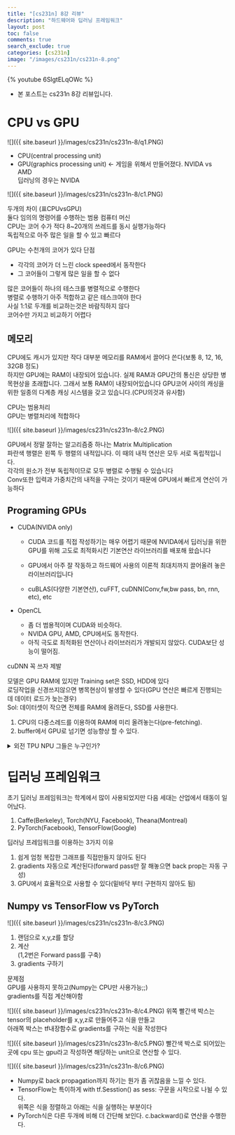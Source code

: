 ```yaml
---
title: "[cs231n] 8강 리뷰"
description: "하드웨어와 딥러닝 프레임워크"
layout: post
toc: false
comments: true
search_exclude: true
categories: [cs231n]
image: "/images/cs231n/cs231n-8.png"
---
```


{% youtube 6SlgtELqOWc %}

- 본 포스트는 cs231n 8강 리뷰입니다.

# CPU vs GPU

![]({{ site.baseurl }}/images/cs231n/cs231n-8/q1.PNG)

- CPU(central processing unit)
- GPU(graphics processing unit) <- 게임을 위해서 만들어졌다.
  NVIDA vs AMD  
  딥러닝의 경우는 NVIDA

![]({{ site.baseurl }}/images/cs231n/cs231n-8/c1.PNG)

두개의 차이 (표CPUvsGPU)  
둘다 임의의 명령어를 수행하는 범용 컴퓨터 머신  
CPU는 코어 수가 적다 8~20개의 쓰레드를 동시 실행가능하다  
독립적으로 아주 많은 일을 할 수 있고 빠르다

GPU는 수천개의 코어가 있다
단점

- 각각의 코어가 더 느린 clock speed에서 동작한다
- 그 코어들이 그렇게 많은 일을 할 수 없다

많은 코어들이 하나의 테스크를 병렬적으로 수행한다  
병렬로 수행하기 아주 적합하고 같은 테스크여야 한다  
사실 1:1로 두개를 비교하는것은 바람직하지 않다  
코어수만 가지고 비교하기 어렵다

## 메모리

CPU에도 캐시가 있지만 작다 대부분 메모리를 RAM에서 끌어다 쓴다(보통 8, 12, 16, 32GB 정도)  
하지만 GPU에는 RAM이 내장되어 있습니다. 실제 RAM과 GPU간의 통신은 상당한 병목현상을 초래합니다. 그래서 보통 RAM이 내장되어있습니다
GPU코어 사이의 캐싱을 위한 일종의 다계층 캐싱 시스템을 갖고 있습니다.(CPU의것과 유사함)

CPU는 범용처리  
GPU는 병렬처리에 적합하다

![]({{ site.baseurl }}/images/cs231n/cs231n-8/c2.PNG)

GPU에서 정말 잘하는 알고리즘중 하나는 Matrix Multiplication  
파란색 행렬은 왼쪽 두 행렬의 내적입니다. 이 때의 내적 연산은 모두 서로 독립적입니다.  
각각의 원소가 전부 독립적이므로 모두 병렬로 수행될 수 있습니다  
Conv또한 입력과 가중치간의 내적을 구하는 것이기 때문에 GPU에서 빠르게 연산이 가능하다

## Programing GPUs

- CUDA(NVIDA only)

  - CUDA 코드를 직접 작성하기는 매우 어렵기 때문에 NVIDA에서 딥러닝을 위한 GPU를 위해 고도로 최적화시킨 기본연산 라이브러리를 배포해 왔습니다
  - GPU에서 아주 잘 작동하고 하드웨어 사용의 이론적 최대치까지 끌어올려 놓은 라이브러리입니다

  - cuBLAS(다양한 기본연산), cuFFT, cuDNN(Conv,fw,bw pass, bn, rnn, etc), etc

- OpenCL
  - 좀 더 범용적이며 CUDA와 비슷하다.
  - NVIDA GPU, AMD, CPU에서도 동작한다.
  - 아직 극도로 최적화된 연산이나 라이브러리가 개발되지 않았다. CUDA보단 성능이 떨어짐.

cuDNN 꼭 쓰자 제발

모델은 GPU RAM에 있지만 Training set은 SSD, HDD에 있다  
로딩작업을 신경쓰지않으면 병목현상이 발생할 수 있다(GPU 연산은 빠르게 진행되는데 데이터 로드가 늦는경우)  
Sol: 데이터셋이 작으면 전체를 RAM에 올려둔다, SSD를 사용한다.

1. CPU의 다중스레드를 이용하여 RAM에 미리 올려놓는다(pre-fetching).
2. buffer에서 GPU로 넘기면 성능향상 할 수 있다.

<details>
<summary>외전 TPU NPU 그들은 누구인가?</summary>
<div markdown="1">

1. CPU(Centralized Processing Unit)  
   폰 노이만 아키텍쳐라고도 불리며 맨하탄 프로젝트 당시 제안되었던 전자계산기의 기본 구조를 따라 발전했다.

2. GPU(Graphic Processing Unit)  
   초기에는 그래픽 처리에 필요한 대용량 연산을 위한 Co-processor형태로 출발  
   CPU는 순차처리 방식이기 때문에 많은 연산을 한꺼번에 할 수가 없고 느리다.  
   ex)가령 FPS게임을 할려면 픽셀 렌더링도 해야하고 텍스쳐 연사도해야하고 엄청 많은 연산을 하게 되는데 이것들을 CPU로 하면 얼마나 느릴까 GPU가 없는 컴퓨터로 게임을 하면서 얼마나 답답했는지 느껴보시면 GPU가 얼마나 좋은 친구인가 알 수 있습니다.

3. TPU(Tensor Processing Unit), NPU(Neural Processing Unit)
   NPU는 GPU에 신경망에서 처리해야 하는 곱셈 연산을 나눠서 시키는 불편함과 리소스 cost를 줄이고 Neural Network Processing에 특화된 칩셋을 말합니다.

TPU는 구글에서 제작한 NPU의 이름입니다. TPU가 탑재된 Coral 시스템도 NVIDA또는 NPU와 하는일이 크게 다르지 않으며 Tensorflow lite가 조금 더 잘 호환된다는 등 제작사의 요구사항이 반영되어 있는 NPU라는건데.. 결국 구글이 Tensorflow를 갖고 있으니 특화된 서비스를 내놓은 것 같은 느낌
출처:https://voidint.com/2020/10/14/cpu-gpu-tpu-npu/

</div>
</details>

# 딥러닝 프레임워크

초기 딥러닝 프레임워크는 학계에서 많이 사용되었지만 다음 세대는 산업에서 태동이 일어났다.

1. Caffe(Berkeley), Torch(NYU, Facebook), Theana(Montreal)
2. PyTorch(Facebook), TensorFlow(Google)

딥러닝 프레임워크를 이용하는 3가지 이유

1. 쉽게 엄청 복잡한 그래프를 직접만들지 않아도 된다
2. gradients 자동으로 계산된다(forward pass만 잘 해놓으면 back prop는 자동 구성)
3. GPU에서 효율적으로 사용할 수 있다(밑바닥 부터 구현하지 않아도 됨)

## Numpy vs TensorFlow vs PyTorch

![]({{ site.baseurl }}/images/cs231n/cs231n-8/c3.PNG)

1. 랜덤으로 x,y,z를 할당
2. 계산  
   (1,2번은 Forward pass를 구축)
3. gradients 구하기

문제점  
GPU를 사용하지 못하고(Numpy는 CPU만 사용가능;;)  
gradients를 직접 계산해야함

![]({{ site.baseurl }}/images/cs231n/cs231n-8/c4.PNG)
위쪽 빨간색 박스는 tensor의 placeholder를 x,y,z로 만들어주고 식을 만들고  
아래쪽 박스는 tf내장함수로 gradients를 구하는 식을 작성한다

![]({{ site.baseurl }}/images/cs231n/cs231n-8/c5.PNG)
빨간색 박스로 되어있는 곳에 cpu 또는 gpu라고 작성하면 해당하는 unit으로 연산할 수 있다.

![]({{ site.baseurl }}/images/cs231n/cs231n-8/c6.PNG)

- Numpy로 back propagation까지 하기는 뭔가 좀 귀찮음을 느낄 수 있다.
- TensorFlow는 특이하게 with tf.Sesstion() as sess: 구문을 시작으로 나뉠 수 있다.  
  위쪽은 식을 정렬하고 아래는 식을 실행하는 부분이다
- PyTorch식은 다른 두개에 비해 더 간단해 보인다. c.backward()로 연산을 수행한다.
